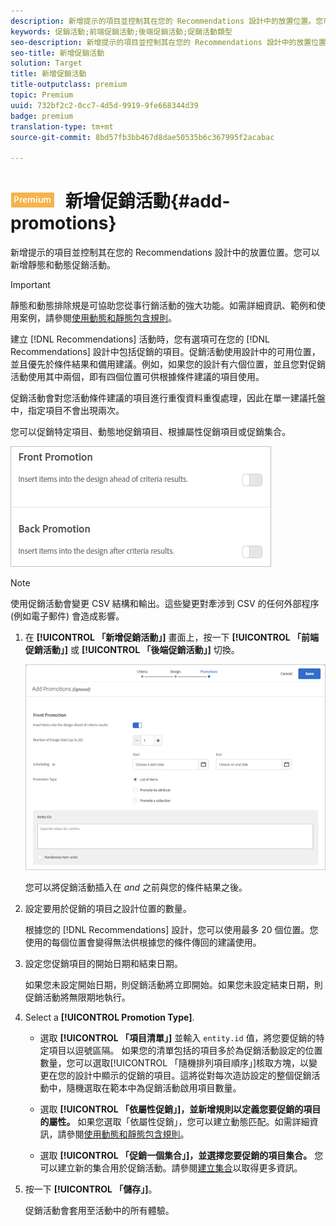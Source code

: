 ```yaml
---
description: 新增提示的項目並控制其在您的 Recommendations 設計中的放置位置。您可以新增靜態和動態促銷活動。
keywords: 促銷活動;前端促銷活動;後端促銷活動;促銷活動類型
seo-description: 新增提示的項目並控制其在您的 Recommendations 設計中的放置位置。您可以新增靜態和動態促銷活動。
seo-title: 新增促銷活動
solution: Target
title: 新增促銷活動
title-outputclass: premium
topic: Premium
uuid: 732bf2c2-0cc7-4d5d-9919-9fe668344d39
badge: premium
translation-type: tm+mt
source-git-commit: 8bd57fb3bb467d8dae50535b6c367995f2acabac

---
```



# ![PREMIUM](/help/assets/premium.png) 新增促銷活動{#add-promotions}

新增提示的項目並控制其在您的 Recommendations 設計中的放置位置。您可以新增靜態和動態促銷活動。

>[!IMPORTANT]
>
>靜態和動態排除規是可協助您從事行銷活動的強大功能。如需詳細資訊、範例和使用案例，請參閱[使用動態和靜態包含規則](../../c-recommendations/c-algorithms/use-dynamic-and-static-inclusion-rules.md#concept_4CB5C0FA705D4E449BD0B37B3D987F9F)。

建立 [!DNL Recommendations] 活動時，您有選項可在您的 [!DNL Recommendations] 設計中包括促銷的項目。促銷活動使用設計中的可用位置，並且優先於條件結果和備用建議。例如，如果您的設計有六個位置，並且您對促銷活動使用其中兩個，即有四個位置可供根據條件建議的項目使用。

促銷活動會對您活動條件建議的項目進行重復資料重復處理，因此在單一建議托盤中，指定項目不會出現兩次。

您可以促銷特定項目、動態地促銷項目、根據屬性促銷項目或促銷集合。

![](assets/add_promotion_toggles.png)

>[!NOTE]
>
>使用促銷活動會變更 CSV 結構和輸出。這些變更對牽涉到 CSV 的任何外部程序 (例如電子郵件) 會造成影響。

1. 在 **[!UICONTROL 「新增促銷活動」]** 畫面上，按一下 **[!UICONTROL 「前端促銷活動」]** 或 **[!UICONTROL 「後端促銷活動」]** 切換。

   ![](assets/add_promotion_front.png)

   您可以將促銷活動插入在 *and* 之前與您的條件結果之後。
1. 設定要用於促銷的項目之設計位置的數量。

   根據您的 [!DNL Recommendations] 設計，您可以使用最多 20 個位置。您使用的每個位置會變得無法供根據您的條件傳回的建議使用。

1. 設定您促銷項目的開始日期和結束日期。

   如果您未設定開始日期，則促銷活動將立即開始。如果您未設定結束日期，則促銷活動將無限期地執行。

1. Select a **[!UICONTROL Promotion Type]**.

   * 選取 **[!UICONTROL 「項目清單」]** 並輸入 `entity.id` 值，將您要促銷的特定項目以逗號區隔。
   如果您的清單包括的項目多於為促銷活動設定的位置數量，您可以選取[!UICONTROL 「隨機排列項目順序」]核取方塊，以變更在您的設計中顯示的促銷的項目。這將從對每次造訪設定的整個促銷活動中，隨機選取在範本中為促銷活動啟用項目數量。

   * 選取 **[!UICONTROL 「依屬性促銷」]，並新增規則以定義您要促銷的項目的屬性。**
   如果您選取「依屬性促銷」，您可以建立動態匹配。如需詳細資訊，請參閱[使用動態和靜態包含規則](../../c-recommendations/c-algorithms/use-dynamic-and-static-inclusion-rules.md#concept_4CB5C0FA705D4E449BD0B37B3D987F9F)。

   * 選取 **[!UICONTROL 「促銷一個集合」]，並選擇您要促銷的項目集合。** 您可以建立新的集合用於促銷活動。請參閱[建立集合](../../c-recommendations/c-products/collections.md#task_1256DFF6842141FCAADD9E1428EF7F08)以取得更多資訊。



1. 按一下 **[!UICONTROL 「儲存」]**。

   促銷活動會套用至活動中的所有體驗。
